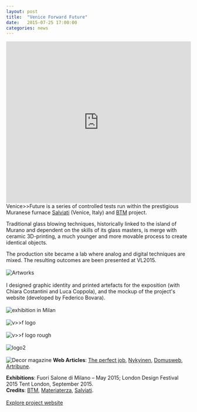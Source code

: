 ```yaml
---
layout: post
title:  "Venice Forward Future"
date:   2015-07-25 17:00:00
categories: news
---
```

<iframe src="https://player.vimeo.com/video/125023947?color=e74c3c&title=0&byline=0&portrait=0" width="100%" height="440" frameborder="0" webkitallowfullscreen mozallowfullscreen allowfullscreen></iframe>
Venice>>Future is a series of controlled tests run within the prestigious Muranese furnace <a href="http://www.salviati.com/" target="_blank">Salviati</a> (Venice, Italy) and <a href="http://www.breaking-the-mould.com/en.php" target="_blank">BTM</a> project.

Traditional glass blowing techniques, historically linked to the island of Murano and dependent on the skills of its glass masters, is merge with ceramic 3D-printing, a much younger and more movable process to create identical objects.

The production site became a lab where analog and digital techniques are mixed. The resulting outcomes are been presented at VL2015.
<br>
<br>
<img src="http://payload399.cargocollective.com/1/10/325579/10282917/3.1_1250.jpg" alt="Artworks">
<br>
<br>
I designed graphic identity and printed artefacts for the exposition (with Chiara Costantini and Luca Coppola), and the mockup of the project's website (developed by Federico Bovara).
<br>
<br>
<img src="http://payload399.cargocollective.com/1/10/325579/10282917/3.6_960.jpg" alt="exhibition in Milan">
<br>
<br>
<img src="http://payload399.cargocollective.com/1/10/325579/10282917/2.9_1600_c.png" alt="v>>f logo">
<br>
<br>
<img src="http://payload399.cargocollective.com/1/10/325579/10282917/2.6_1600_c.jpeg" alt="v>>f logo rough">
<br>
<br>
<img src="http://payload399.cargocollective.com/1/10/325579/10282917/Scan-24_1600_c.jpeg" alt="logo2">
<br>
<br>
<img src="http://payload399.cargocollective.com/1/10/325579/10282917/3.9_1600_c.jpg" alt="Decor magazine">
<b>Web Articles</b>: <a href="http://www.theperfectjob.it/le-spettacolari-creazioni-del-collettivo-atu-mescolano-il-vetro-soffiato-muranese-e-la-ceramica-stampata-in-3d/" target="_blank">The perfect job</a>, <a href="http://nykyinen.com/venice-future-a-project-by-breaking-the-
mould/" target="_blank">Nykyinen</a>, <a href="http://www.domusweb.it/content/domusweb/it/notizie/2015/04/30/subalterno1_venice_future.html" target="_blank">Domusweb</a>, <a href="http://www.artribune.com/2015/04/eppur-si-muove-le-nuove-facce-del-design-italiano/" target="_blank">Artribune</a>.

<b>Exhibitions</b>: Fuori Salone di Milano – May 2015; London Design Festival 2015 Tent London, September 2015.
<br>
<b>Credits</b>: <a href="http://www.breaking-the-mould.com/en.php" target="_blank">BTM</a>, <a href="http://materiaterza.com/" target="_blank">Materiaterza</a>, <a href= "http://www.salviati.com/" target="_blank">Salviati</a>.
<br>
<br>
<a href="http://venice-future.com/" target="_blank" class="button">Explore project website</a>
